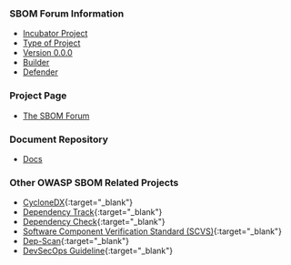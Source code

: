 ### SBOM Forum Information
* [Incubator Project](#)
* [Type of Project](#)
* [Version 0.0.0](#)
* [Builder](#)
* [Defender](#)

### Project Page
* [The SBOM Forum](/www-project-sbom-forum/index)

### Document Repository
* [Docs](/www-project-sbom-forum/index#documents-produced-by-the-sbom-forum)

### Other OWASP SBOM Related Projects
* [CycloneDX](https://owasp.org/www-project-cyclonedx/){:target="_blank"}
* [Dependency Track](https://owasp.org/www-project-dependency-track/){:target="_blank"}
* [Dependency Check](https://owasp.org/www-project-dependency-check/){:target="_blank"}
* [Software Component Verification Standard (SCVS)](https://owasp.org/www-project-software-component-verification-standard/){:target="_blank"}
* [Dep-Scan](https://owasp.org/www-project-dep-scan/){:target="_blank"}
* [DevSecOps Guideline](https://owasp.org/www-project-devsecops-guideline/latest/02d-Software-Composition-Analysis){:target="_blank"}

